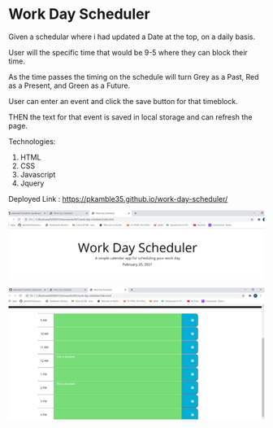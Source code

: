 # Work Day Scheduler

Given a schedular where i had updated a Date at the top, on a daily basis.

User will the specific time that would be 9-5 where they can block their time.

As the time passes the timing on the schedule will turn Grey as a Past, Red as a Present, and Green as a Future.

User can enter an event and click the save button for that timeblock.

THEN the text for that event is saved in local storage and can refresh the page.

Technologies:
  1. HTML
  2. CSS
  3. Javascript
  4. Jquery


Deployed Link :  https://pkamble35.github.io/work-day-scheduler/


![Alt text](./assets/page01.JPG)


![Alt text](./assets/page02.JPG)
